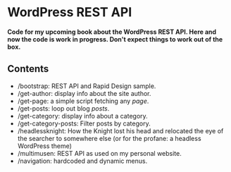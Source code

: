 # WordPress REST API

**Code for my upcoming book about the WordPress REST API. Here and now the code is work in progress. Don't expect things to work out of the box.**

## Contents

* /bootstrap: REST API and Rapid Design sample.
* /get-author: display info about the site author.
* /get-page: a simple script fetching any *page*.
* /get-posts: loop out blog *posts*.
* /get-category: display info about a category.
* /get-category-posts: Filter posts by category.
* /headlessknight: How the Knight lost his head and relocated the eye of the searcher to somewhere else (or for the profane: a headless WordPress theme)
* /multimusen: REST API as used on my personal website.
* /navigation: hardcoded and dynamic menus.
